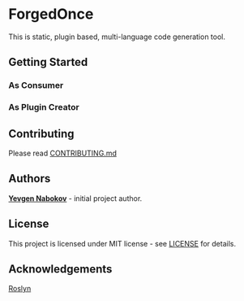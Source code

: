 # ForgedOnce
This is static, plugin based, multi-language code generation tool.
## Getting Started
### As Consumer

### As Plugin Creator

## Contributing
Please read [CONTRIBUTING.md](CONTRIBUTING.md)
## Authors
**[Yevgen Nabokov](https://github.com/YevgenNabokov)** - initial project author.
## License
This project is licensed under MIT license - see [LICENSE](LICENSE) for details.
## Acknowledgements
[Roslyn](https://github.com/dotnet/roslyn)
